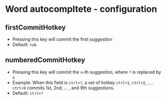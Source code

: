 # Word autocompltete - configuration

## firstCommitHotkey

- Pressing this key will commit the first suggestion
- Default: `tab`

## numberedCommitHotkey

- Pressing this key will commit the `n`-th suggestion, where `?` is replaced by `n`
- Example: When this field is `ctrl+?`, a set of hotkey `ctrl+1`, `ctrl+2`, .. , `ctrl+9` commits 1st, 2nd, ... , and 9th suggestions.
- Default: `ctrl+?`
